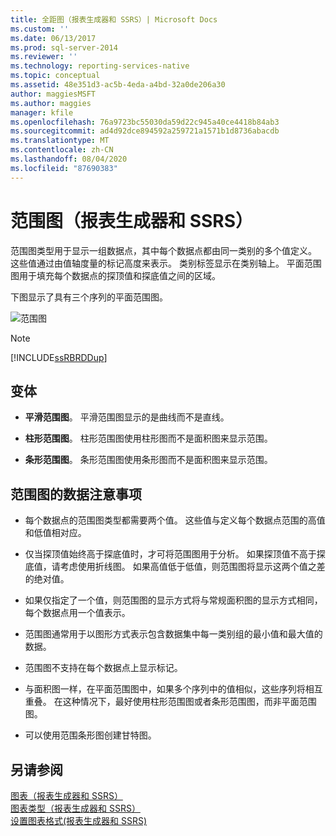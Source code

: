 ```yaml
---
title: 全距图（报表生成器和 SSRS）| Microsoft Docs
ms.custom: ''
ms.date: 06/13/2017
ms.prod: sql-server-2014
ms.reviewer: ''
ms.technology: reporting-services-native
ms.topic: conceptual
ms.assetid: 48e351d3-ac5b-4eda-a4bd-32a0de206a30
author: maggiesMSFT
ms.author: maggies
manager: kfile
ms.openlocfilehash: 76a9723bc55030da59d22c945a40ce4418b84ab3
ms.sourcegitcommit: ad4d92dce894592a259721a1571b1d8736abacdb
ms.translationtype: MT
ms.contentlocale: zh-CN
ms.lasthandoff: 08/04/2020
ms.locfileid: "87690383"
---
```

# <a name="range-charts-report-builder-and-ssrs"></a>范围图（报表生成器和 SSRS）
  范围图类型用于显示一组数据点，其中每个数据点都由同一类别的多个值定义。 这些值通过由值轴度量的标记高度来表示。 类别标签显示在类别轴上。 平面范围图用于填充每个数据点的探顶值和探底值之间的区域。  
  
 下图显示了具有三个序列的平面范围图。  
  
 ![范围图](../media/rs-rangechart.gif "范围图")  
  
> [!NOTE]  
>  [!INCLUDE[ssRBRDDup](../../includes/ssrbrddup-md.md)]  
  
## <a name="variations"></a>变体  
  
-   **平滑范围图**。 平滑范围图显示的是曲线而不是直线。  
  
-   **柱形范围图**。 柱形范围图使用柱形图而不是面积图来显示范围。  
  
-   **条形范围图**。 条形范围图使用条形图而不是面积图来显示范围。  
  
## <a name="data-considerations-for-range-charts"></a>范围图的数据注意事项  
  
-   每个数据点的范围图类型都需要两个值。 这些值与定义每个数据点范围的高值和低值相对应。  
  
-   仅当探顶值始终高于探底值时，才可将范围图用于分析。 如果探顶值不高于探底值，请考虑使用折线图。 如果高值低于低值，则范围图将显示这两个值之差的绝对值。  
  
-   如果仅指定了一个值，则范围图的显示方式将与常规面积图的显示方式相同，每个数据点用一个值表示。  
  
-   范围图通常用于以图形方式表示包含数据集中每一类别组的最小值和最大值的数据。  
  
-   范围图不支持在每个数据点上显示标记。  
  
-   与面积图一样，在平面范围图中，如果多个序列中的值相似，这些序列将相互重叠。 在这种情况下，最好使用柱形范围图或者条形范围图，而非平面范围图。  
  
-   可以使用范围条形图创建甘特图。  
  
## <a name="see-also"></a>另请参阅  
 [图表（报表生成器和 SSRS）](charts-report-builder-and-ssrs.md)   
 [图表类型（报表生成器和 SSRS）](chart-types-report-builder-and-ssrs.md)   
 [设置图表格式&#40;报表生成器和 SSRS&#41;](formatting-a-chart-report-builder-and-ssrs.md)  
  
  
